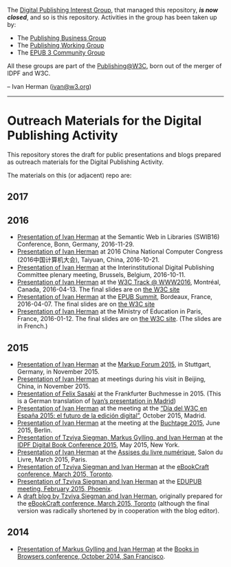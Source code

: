The [Digital Publishing Interest Group](https://www.w3.org/dpub/IG), that managed this repository, ***is now closed***, and so is this repository. Activities in the group has been taken up by:

* The [Publishing Business Group](https://www.w3.org/publishing/groups/publ-bg)
* The [Publishing Working Group](https://www.w3.org/publishing/groups/publ-bg)
* The [EPUB 3 Community Group](https://www.w3.org/publishing/groups/epub3-cg)

All these groups are part of the [Publishing@W3C](https://www.w3.org/publishing), born out of the merger of IDPF and W3C.

– Ivan Herman (ivan@w3.org)

---


Outreach Materials for the Digital Publishing Activity
======================================================

This repository stores the draft for public presentations and blogs prepared as outreach materials for the Digital Publishing Activity.

The materials on this (or adjacent) repo are:

2017
----


2016
----

-	[Presentation of Ivan Herman](./2016/SWIB/index.html) at the Semantic Web in Libraries (SWIB16) Conference, Bonn, Germany, 2016-11-29.
-	[Presentation of Ivan Herman](./2016/CNCC-Taiyuan/index.html) at 2016 China National Computer Congress (2016中国计算机大会), Taiyuan, China, 2016-10-21.
-	[Presentation of Ivan Herman](./2016/IDPC/index.html) at the Interinstitutional Digital Publishing Committee plenary meeting, Brussels, Belgium, 2016-10-11.
-	[Presentation of Ivan Herman](./2016/W3CTrack-2016/index.html) at the [W3C Track @ WWW2016](https://www.w3.org/2016/04/w3c-track.html), Montréal, Canada, 2016-04-13. The final slides are on [the W3C site](http://www.w3.org/2016/Talks/W3CTrack-IH/)
-	[Presentation of Ivan Herman](./2016/EPUBSummit-2016/index.html) at the [EPUB Summit](http://edrlab.org/edrlab/index.php/epub-summit/), Bordeaux, France, 2016-04-07. The final slides are on [the W3C site](http://www.w3.org/2016/Talks/EPUBSummit-IH/)
-	[Presentation of Ivan Herman](./2016/ministere-2016/index.html) at the Ministry of Education in Paris, France, 2016-01-12. The final slides are on [the W3C site](https://www.w3.org/2016/Talks/ministere-IH/index.html). (The slides are in French.)

2015
----

-	[Presentation of Ivan Herman](./2015//markup-forum-2015-11/index.html) at the [Markup Forum 2015](http://www.markupforum.de/das-programm2015.html), in Stuttgart, Germany, in November 2015.
-	[Presentation of Ivan Herman](./2015/beijing-2015/index.html) at meetings during his visit in Beijing, China, in November 2015.
-	[Presentation of Felix Sasaki](http://www.w3c.at/Events/2015/buchmesse-frankfurt-w3c-2015-10/) at the Frankfurter Buchmesse in 2015. (This is a German translation of [Ivan’s presentation in Madrid](./dia-del-w3c-2015-10/index.html)\)
-	[Presentation of Ivan Herman](./2015/dia-del-w3c-2015-10/index.html) at the meeting at the [“Día del W3C en España 2015: el futuro de la edición digital”](http://www.w3c.es/Eventos/2015/DiaW3C/), October 2015, Madrid.
-	[Presentation of Ivan Herman](http://w3c.github.io/dpub/2015/buchtage-2015/index.html) at the meeting at the [Buchtage 2015](http://www.boersenverein.de/buchtage), June 2015, Berlin.
-	[Presentation of Tzviya Siegman, Markus Gylling, and Ivan Herman](http://w3c.github.io/dpub/2015/idpf-digital-book-2015/index.html) at the [IDPF Digital Book Conference 2015](http://idpf.org/digital-book-2015), May 2015, New York.
-	[Presentation of Ivan Herman](http://w3c.github.io/dpub/2015/salon-du-livre-2015-03/index.html) at the [Assises du livre numérique](http://www.sne.fr/evenement_sne/assises-du-19-mars-2015/), Salon du Livre, March 2015, Paris.
-	[Presentation of Tzviya Siegman and Ivan Herman](http://w3c.github.io/dpub/2015/ebookcraft-2015-03/index.html) at the [eBookCraft conference, March 2015, Toronto](http://www.cvent.com/events/tech-forum-2015/agenda-0c06ff814cdd41b2bf8eaf40ea9ef709.aspx).
-	[Presentation of Tzviya Siegman and Ivan Herman](http://w3c.github.io/dpub/2015/edupub-2015-03/index.html) at the [EDUPUB meeting, February 2015, Phoenix](http://www.imsglobal.org/feb2015UofPhoenix.html).
-	A [draft blog by Tzviya Siegman and Ivan Herman](http://w3c.github.io/dpub/2015/blog-2015-01/index.html), originally prepared for the [eBookCraft conference, March 2015, Toronto](http://www.cvent.com/events/tech-forum-2015/agenda-0c06ff814cdd41b2bf8eaf40ea9ef709.aspx) (although the final version was radically shortened by in cooperation with the blog editor).

2014
----

-	[Presentation of Markus Gylling and Ivan Herman](http://w3c.github.io/dpub/2014/BiB-2014-10/index.html) at the [Books in Browsers conference, October 2014, San Francisco](http://www.cvent.com/events/tech-forum-2015/agenda-0c06ff814cdd41b2bf8eaf40ea9ef709.aspx).
